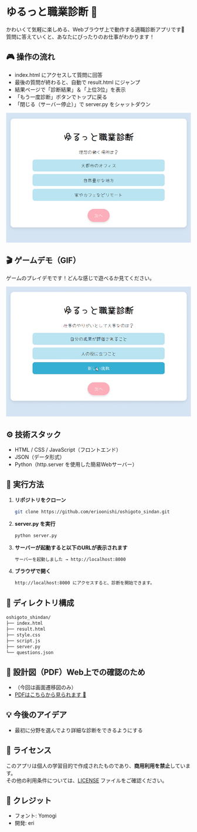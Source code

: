 # ゆるっと職業診断 🌸

かわいくて気軽に楽しめる、Webブラウザ上で動作する適職診断アプリです🌸
質問に答えていくと、あなたにぴったりのお仕事がわかります！

## 🎮 操作の流れ

- index.html にアクセスして質問に回答
- 最後の質問が終わると、自動で result.html にジャンプ
- 結果ページで「診断結果」＆「上位3位」を表示
- 「もう一度診断」ボタンでトップに戻る
- 「閉じる（サーバー停止）」で server.py をシャットダウン

![screenshot](assets/images/oshigoto.png)  

## 🎬 ゲームデモ（GIF）

ゲームのプレイデモです！どんな感じで遊べるか見てください。

![ゆるっと職業診断デモ](assets/images/oshigoto.gif)

## ⚙️ 技術スタック

- HTML / CSS / JavaScript（フロントエンド）
- JSON（データ形式）
- Python（http.server を使用した簡易Webサーバー）

## 🚀 実行方法

1. **リポジトリをクローン**
   ```bash
   git clone https://github.com/erioonishi/oshigoto_sindan.git
2. **server.py を実行**
   ```bash
   python server.py
3. **サーバーが起動すると以下のURLが表示されます**
   ```bash
   サーバーを起動しました → http://localhost:8000
4. **ブラウザで開く**
   ```bash
   http://localhost:8000 にアクセスすると、診断を開始できます。

## 📂 ディレクトリ構成

```plaintext
oshigoto_shindan/
├── index.html
├── result.html
├── style.css
├── script.js
├── server.py
└── questions.json
```

## 📂 設計図（PDF）Web上での確認のため

- （今回は画面遷移図のみ）
- [PDFはこちらから見られます 📄](assets/images/oshigoto.drawio.pdf)

## 💡 今後のアイデア

- 最初に分野を選んでより詳細な診断をできるようにする

## 🥺 ライセンス

このアプリは個人の学習目的で作成されたものであり、**商用利用を禁止**しています。  
その他の利用条件については、[LICENSE](./LICENSE) ファイルをご確認ください。

## 🙌 クレジット

- フォント: Yomogi
- 開発: eri






